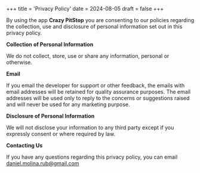 +++
title = 'Privacy Policy'
date = 2024-08-05
draft = false
+++

By using the app **Crazy PitStop** you are consenting to our policies regarding the collection, use and disclosure of personal information set out in this privacy policy.

**Collection of Personal Information**

We do not collect, store, use or share any information, personal or otherwise.

**Email**

If you email the developer for support or other feedback, the emails with email addresses will be retained for quality assurance purposes. The email addresses will be used only to reply to the concerns or suggestions raised and will never be used for any marketing purpose.

**Disclosure of Personal Information**

We will not disclose your information to any third party except if you expressly consent or where required by law.

**Contacting Us**

If you have any questions regarding this privacy policy, you can email daniel.molina.rub@gmail.com